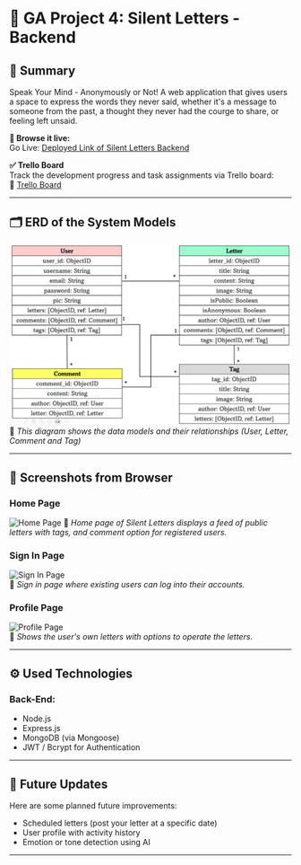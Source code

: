 # 💸 GA Project 4: Silent Letters - Backend

## 📌 Summary
Speak Your Mind - Anonymously or Not!
A web application that gives users a space to express the words they never said, whether it's a message to someone from the past, a thought they never had the courge to share, or feeling left unsaid.


**🔗 Browse it live:**  
Go Live: [Deployed Link of Silent Letters Backend](https://backend-silentletters.onrender.com)

**✅ Trello Board**  
Track the development progress and task assignments via Trello board:  
🔗 [Trello Board](https://trello.com/b/wBGbBekV/silent-letters)

---

## 🗂️ ERD of the System Models  
![ERD](images/ERD/ERD%20of%20Silent%20Letters.png)
📌 *This diagram shows the data models and their relationships (User, Letter, Comment and Tag)*

---

## 🧪 Screenshots from Browser  
### Home Page 
![Home Page]()
📌 *Home page of Silent Letters displays a feed of public letters with tags, and comment option for registered users.*

### Sign In Page
![Sign In Page]()  
📌 *Sign in page where existing users can log into their accounts.*

### Profile Page
![Profile Page]()  
📌 *Shows the user's own letters with options to operate the letters.*

---

## ⚙️ Used Technologies

### Back-End:
- Node.js
- Express.js
- MongoDB (via Mongoose)
- JWT / Bcrypt for Authentication

---

## 🚀 Future Updates

Here are some planned future improvements:

- Scheduled letters (post your letter at a specific date)
- User profile with activity history
- Emotion or tone detection using AI

---